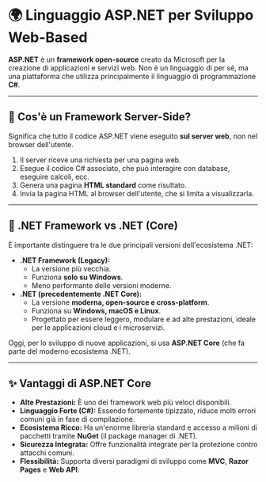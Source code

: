 # 🌍 Linguaggio ASP.NET per Sviluppo Web-Based

**ASP.NET** è un **framework open-source** creato da Microsoft per la creazione di applicazioni e servizi web. Non è un linguaggio di per sé, ma una piattaforma che utilizza principalmente il linguaggio di programmazione **C#**.

---

## 🤔 Cos'è un Framework Server-Side?

Significa che tutto il codice ASP.NET viene eseguito **sul server web**, non nel browser dell'utente.
1.  Il server riceve una richiesta per una pagina web.
2.  Esegue il codice C# associato, che può interagire con database, eseguire calcoli, ecc.
3.  Genera una pagina **HTML standard** come risultato.
4.  Invia la pagina HTML al browser dell'utente, che si limita a visualizzarla.

---

## 🚀 .NET Framework vs .NET (Core)

È importante distinguere tra le due principali versioni dell'ecosistema .NET:
*   **.NET Framework (Legacy):**
    *   La versione più vecchia.
    *   Funziona **solo su Windows**.
    *   Meno performante delle versioni moderne.
*   **.NET (precedentemente .NET Core):**
    *   La versione **moderna, open-source e cross-platform**.
    *   Funziona su **Windows, macOS e Linux**.
    *   Progettato per essere leggero, modulare e ad alte prestazioni, ideale per le applicazioni cloud e i microservizi.

Oggi, per lo sviluppo di nuove applicazioni, si usa **ASP.NET Core** (che fa parte del moderno ecosistema .NET).

---

## ✨ Vantaggi di ASP.NET Core
*   **Alte Prestazioni:** È uno dei framework web più veloci disponibili.
*   **Linguaggio Forte (C#):** Essendo fortemente tipizzato, riduce molti errori comuni già in fase di compilazione.
*   **Ecosistema Ricco:** Ha un'enorme libreria standard e accesso a milioni di pacchetti tramite **NuGet** (il package manager di .NET).
*   **Sicurezza Integrata:** Offre funzionalità integrate per la protezione contro attacchi comuni.
*   **Flessibilità:** Supporta diversi paradigmi di sviluppo come **MVC**, **Razor Pages** e **Web API**.
